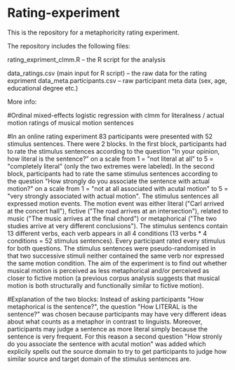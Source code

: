 # Rating-experiment

This is the repository for a metaphoricity rating experiment.

The repository includes the following files:

rating_expriment_clmm.R – the R script for the analysis

data_ratings.csv (main input for R script) – the raw data for the rating expriment
data_meta.participants.csv – raw participant meta data (sex, age, educational degree etc.)

More info:

#Ordinal mixed-effects logistic regression with clmm for literalness / actual motion ratings of musical motion sentences

#In an online rating experiment 83 participants were presented with 52 stimulus sentences. There were 2 blocks. In the first block, participants had to rate the stimulus sentences according to the question "In your opinion, how literal is the sentence?" on a scale from 1 = "not literal at all" to 5 = "completely literal" (only the two extremes were labeled). In the second block, participants had to rate the same stimulus sentences according to the question "How strongly do you associate the sentence with actual motion?" on a scale from 1 = "not at all associated with acutal motion" to 5 = "very strongly associated with actual motion". The stimulus sentences all expressed motion events. The motion event was either literal ("Carl arrived at the concert hall"), fictive ("The road arrives at an intersection"), related to music ("The music arrives at the final chord") or metaphorical ("The two studies arrive at very different conclusions"). The stimulus sentencs contain 13 different verbs, each verb appears in all 4 conditions (13 verbs * 4 conditions = 52 stimulus sentences). Every participant rated every stimulus for both questions. The stimulus sentences were pseudo-randomised in that two successive stimuli neither contained the same verb nor expressed the same motion condition. The aim of the experiment is to find out whether musical motion is perceived as less metaphorical and/or perceived as closer to fictive motion (a previous corpus analysis suggests that musical motion is both structurally and functionally similar to fictive motion). 

#Explanation of the two blocks: Instead of asking participants "How metaphorical is the sentence?", the question "How LITERAL is the sentence?" was chosen because participants may have very different ideas about what counts as a metaphor in contrast to linguists. Moreover, participants may judge a sentence as more literal simply because the sentence is very frequent. For this reason a second question "How stronly do you associate the sentence with acutal motion" was added which explicily spells out the source domain to try to get participants to judge how similar source and target domain of the stimulus sentences are.

